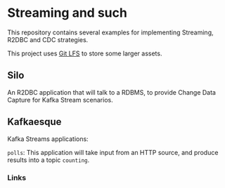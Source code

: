 # Streaming and such

This repository contains several examples for implementing Streaming, R2DBC and CDC strategies.

This project uses [Git LFS](https://git-lfs.github.com) to store some larger assets.

## Silo

An R2DBC application that will talk to a RDBMS, to provide Change Data Capture for Kafka Stream scenarios.
 
## Kafkaesque

Kafka Streams applications:

`polls`: This application will take input from an HTTP source, and produce results into a topic `counting`.




### Links


